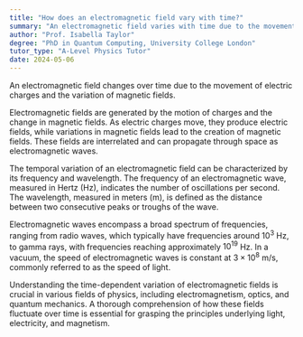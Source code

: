 ```yaml
---
title: "How does an electromagnetic field vary with time?"
summary: "An electromagnetic field varies with time due to the movement of charges and changing magnetic fields."
author: "Prof. Isabella Taylor"
degree: "PhD in Quantum Computing, University College London"
tutor_type: "A-Level Physics Tutor"
date: 2024-05-06
---
```


An electromagnetic field changes over time due to the movement of electric charges and the variation of magnetic fields.

Electromagnetic fields are generated by the motion of charges and the change in magnetic fields. As electric charges move, they produce electric fields, while variations in magnetic fields lead to the creation of magnetic fields. These fields are interrelated and can propagate through space as electromagnetic waves.

The temporal variation of an electromagnetic field can be characterized by its frequency and wavelength. The frequency of an electromagnetic wave, measured in Hertz (Hz), indicates the number of oscillations per second. The wavelength, measured in meters (m), is defined as the distance between two consecutive peaks or troughs of the wave.

Electromagnetic waves encompass a broad spectrum of frequencies, ranging from radio waves, which typically have frequencies around $10^3$ Hz, to gamma rays, with frequencies reaching approximately $10^{19}$ Hz. In a vacuum, the speed of electromagnetic waves is constant at $3 \times 10^8$ m/s, commonly referred to as the speed of light.

Understanding the time-dependent variation of electromagnetic fields is crucial in various fields of physics, including electromagnetism, optics, and quantum mechanics. A thorough comprehension of how these fields fluctuate over time is essential for grasping the principles underlying light, electricity, and magnetism.
    